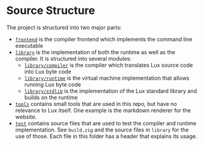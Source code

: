 # Source Structure

The project is structured into two major parts:
- [`frontend`](frontend/) is the compiler frontend which implements the command line executable
- [`library`](library/) is the implementation of both the runtime as well as the compiler. It is structured into several modules:
    - [`library/compiler`](library/compiler/) is the compiler which translates Lux source code into Lux byte code
    - [`library/runtime`](library/runtime) is the virtual machine implementation that allows running Lux byte code
    - [`library/stdlib`](library/stdlib) is the implementation of the Lux standard library and builds on the runtime
- [`tools`](tools/) contains small tools that are used in this repo, but have no relevance to Lux itself. One example is the markdown renderer for the website.
- [`test`](test/) contains source files that are used to test the compiler and runtime implementation. See `build.zig` and the source files in `library` for the use of those. Each file in this folder has a header that explains its usage.